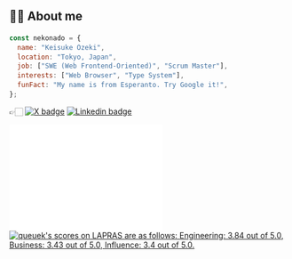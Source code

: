 <h2>🥷🏻 About me</h2>

```javascript
const nekonado = {
  name: "Keisuke Ozeki",
  location: "Tokyo, Japan",
  job: ["SWE (Web Frontend-Oriented)", "Scrum Master"],
  interests: ["Web Browser", "Type System"],
  funFact: "My name is from Esperanto. Try Google it!",
};
```

👉🏻 <a href="https://twitter.com/nekonadocat" target="_blank" rel="noopener noreferrer"><img alt="X badge" src="https://img.shields.io/twitter/follow/nekonadocat?style=social"></a> <a href="https://www.linkedin.com/in/keisuke-ozeki-073a44307/" target="_blank" rel="noopener noreferrer"><img alt="Linkedin badge" src="https://img.shields.io/badge/-LinkedIn-blue?style=flat-square&logo=Linkedin&logoColor=white"></a>

<div id="activities">
<img src="https://raw.githubusercontent.com/nekonado/nekonado/main/github-metrics.svg" width="55%" align="left">
<!--START_SECTION:lapras-card-->
<p ><a href="https://lapras.com/public/queuek" target="_blank" rel="noopener noreferrer"><img alt="queuek's scores on LAPRAS are as follows: Engineering: 3.84 out of 5.0, Business: 3.43 out of 5.0, Influence: 3.4 out of 5.0." src="https://lapras-card-generator.vercel.app/api/svg?e=3.84&b=3.43&i=3.4&b1=%23232323&b2=%236d6d6d&i1=%23212121&i2=%23818181&l=en" width="40%" ></a></p>
<!--END_SECTION:lapras-card-->
</div>
